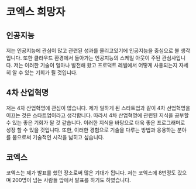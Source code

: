 # 코엑스 희망자

## 인공지능

저는 인공지능에 관심이 많고 관련된 성과를 올리고있기에 인공지능을 중심으로 볼 생각입니다. 또한 클라우드 환경에서 돌아가는 인공지능의 스케일 아웃이 주된 관심사입니다. 저는 이러한 기술이 얼마나 발전해 왔고 프로덕트 레벨에서 어떻게 사용되는지 자세히 알 수 있는 기회가 될 것입니다.

## 4차 산업혁명

저는 4차 산업혁명에 관심이 많습니다. 제가 일하게 된 스타트업과 같이 4차 선업혁명을 이끄는 것은 스타트업이라고 생각합니다. 따라서 4차 산업혁명에 관련된 지식을 공부할 수 있는 좋은 기회가 돨 것 같습니다. 이러한 지식을 바탕으로 더욱 좋은 프로그래머로 성장 할 수 있을 것입니다. 또한, 이러한 경험으로 기술을 다루는 방법과 응용하는 분야를 봄으로써 기술적인 시각을 넓히고 싶습니다.

## 코엑스

코엑스는 제가 발표를 했던 장소로써 많은 기대가 됩니다. 저는 코엑스에 8번정도 갔으며 200명이 넘는 사람들 앞에서 발표를 하기도 하였습니다.